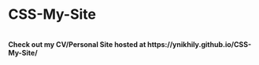 # CSS-My-Site
</br>
<b>Check out my CV/Personal Site hosted at https://ynikhily.github.io/CSS-My-Site/ </b></br>
